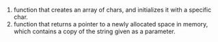 1. function that creates an array of chars, and initializes it with a specific char.
2. function that returns a pointer to a newly allocated space in memory, which contains a copy of the string given as a parameter.
